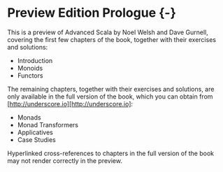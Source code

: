 # Preview Edition Prologue {-}

This is a preview of Advanced Scala by Noel Welsh and Dave Gurnell, covering the first few chapters of the book, together with their exercises and solutions:

 - Introduction
 - Monoids
 - Functors

The remaining chapters, together with their exercises and solutions, are only available in the full version of the book, which you can obtain from [http://underscore.io][http://underscore.io]:

 - Monads
 - Monad Transformers
 - Applicatives
 - Case Studies

Hyperlinked cross-references to chapters in the full version of the book may not render correctly in the preview.
